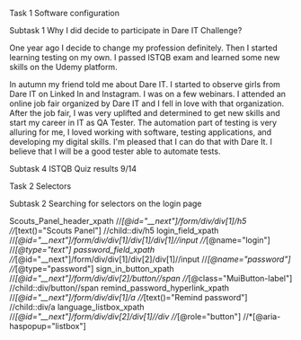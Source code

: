 Task 1 Software configuration

Subtask 1 Why I did decide to participate in Dare IT Challenge?

One year ago I decide to change my profession definitely. Then I started learning testing on my own. I passed ISTQB exam and learned some new skills
on the Udemy platform.

In autumn my friend told me about Dare IT. I started to observe girls from Dare IT on Linked In and Instagram. 
I was on a few webinars. I attended an online job fair organized by Dare IT and I fell in love with that organization. 
After the job fair, I was very uplifted and determined to get new skills and start my career in IT as QA Tester. 
The automation part of testing is very alluring for me, I loved working with software, testing applications, and developing my digital skills.
I'm pleased that I can do that with Dare It. I believe that I will be a good tester able to automate tests.
                                                                                   

Subtask 4 ISTQB Quiz results
9/14

Task 2 Selectors

Subtask 2 Searching for selectors on the login page

Scouts_Panel_header_xpath
//*[@id="__next"]/form/div/div[1]/h5
//*[text()="Scouts Panel"]
//child::div/h5
login_field_xpath
//*[@id="__next"]/form/div/div[1]/div[1]/div[1]//input
//*[@name="login"]
//*[@type="text"]
password_field_xpath
//*[@id="__next"]/form/div/div[1]/div[2]/div[1]//input
//*[@name="password"]
//*[@type="password"]
sign_in_button_xpath
//*[@id="__next"]/form/div/div[2]/button//span
//*[@class="MuiButton-label"]
//child::div/button//span
remind_password_hyperlink_xpath
//*[@id="__next"]/form/div/div[1]/a
//*[text()="Remind password"]
//child::div/a
language_listbox_xpath
//*[@id="__next"]/form/div/div[2]/div[1]//div
//*[@role="button"]
//*[@aria-haspopup="listbox"]

